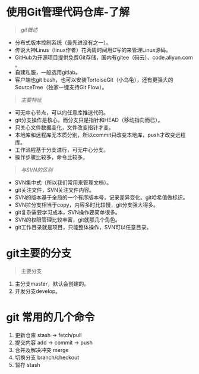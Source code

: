 # 使用Git管理代码仓库-了解

> *git概述*
- 分布式版本控制系统（最先进没有之一）。
- 传说大神Linus（linux作者）花两周时间用C写的来管理Linux源码。
- GitHub为开源项目提供免费Git存储，国内有gitee（码云）、code.aliyun.com 。
- 自建私服，一般选用gitlab。
- 客户端也git bash，也可以安装TortoiseGit（小乌龟），还有更强大的SourceTree（独家一键支持Git Flow）。

> *主要特征*
- 可无中心节点，可以向任意库推送代码。
- git分支操作是核心，而分支只是指针和HEAD（移动指向而已）。
- 只关心文件数据变化，文件改变指针才变。
- 本地库和远程库无本质分别，所以commit只改变本地库，push才改变远程库。
- 工作流程基于分支进行，可无中心分支。
- 操作步骤比较多，命令比较多。

> *与SVN的区别*
- SVN集中式（所以我们常用来管理文档）。
- git关注文件，SVN关注文件内容。
- SVN的版本基于全局的一个有序版本号，记录差异变化。git哈希值做标识。
- SVN拉分支相当于copy，内容多时比较慢，git分支强大得多。
- git复杂需要学习成本，SVN操作要简单很多。
- SVN的权限管理比较丰富，git就那几个角色。
- git工作目录就是项目，只能整体操作，SVN可以任意目录。

# git主要的分支
> 主要分支
1. 主分支master，默认会创建的。
2. 开发分支develop。

# git 常用的几个命令
1. 更新仓库 stash -> fetch/pull
2. 提交内容 add -> commit -> push
3. 合并及解决冲突 merge
4. 切换分支 branch/checkout
5. 暂存 stash